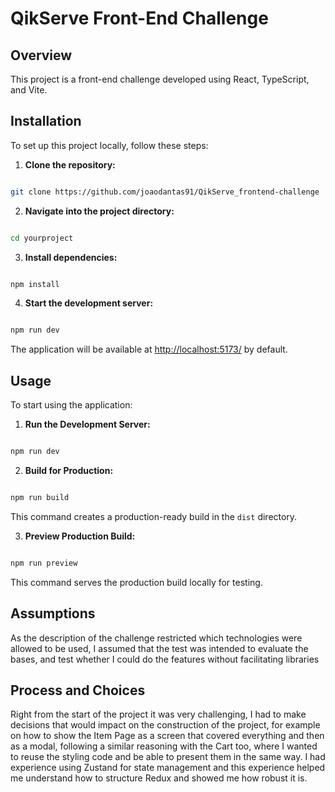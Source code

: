 
# QikServe Front-End Challenge

  

## Overview

  

This project is a front-end challenge developed using React, TypeScript, and Vite.
  

## Installation

  

To set up this project locally, follow these steps:

  

1.  **Clone the repository:**

```bash

git clone https://github.com/joaodantas91/QikServe_frontend-challenge

```

2.  **Navigate into the project directory:**

```bash

cd yourproject

```

3.  **Install dependencies:**

```bash

npm install

```

4.  **Start the development server:**

```bash

npm run dev

```

  

The application will be available at [http://localhost:5173/](http://localhost:5173/) by default.

  

## Usage

  

To start using the application:

  

1.  **Run the Development Server:**

```bash

npm run dev

```

2.  **Build for Production:**

```bash

npm run build

```

This command creates a production-ready build in the `dist` directory.

  

3.  **Preview Production Build:**

```bash

npm run preview

```

This command serves the production build locally for testing.

  

## Assumptions

As the description of the challenge restricted which technologies were allowed to be used, I assumed that the test was intended to evaluate the bases, and test whether I could do the features without facilitating libraries

  

## Process and Choices

Right from the start of the project it was very challenging, I had to make decisions that would impact on the construction of the project, for example on how to show the Item Page as a screen that covered everything and then as a modal, following a similar reasoning with the Cart too, where I wanted to reuse the styling code and be able to present them in the same way.
I had experience using Zustand for state management and this experience helped me understand how to structure Redux and showed me how robust it is.

  